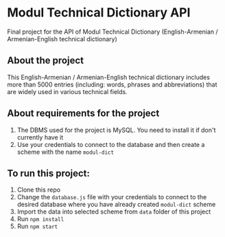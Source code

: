 # Modul Technical Dictionary API
Final project for the API of Modul Technical Dictionary (English-Armenian / Armenian-English technical dictionary)

## About the project
This English-Armenian / Armenian-English technical dictionary includes more than 5000 entries (including: words, phrases and abbreviations) that are widely used in various technical fields.

## About requirements for the project
1. The DBMS used for the project is MySQL. You need to install it if don't currently have it
2. Use your credentials to connect to the database and then create a scheme with the name `modul-dict`

## To run this project:
1. Clone this repo
2. Change the `database.js` file with your credentials to connect to the desired database where you have already created `modul-dict` scheme
3. Import the data into selected scheme from `data` folder of this project
4. Run `npm install`
5. Run `npm start`


